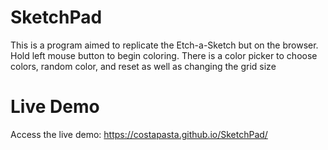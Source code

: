 # SketchPad
This is a program aimed to replicate the Etch-a-Sketch but on the browser. Hold left mouse button to begin coloring.
There is a color picker to choose colors, random color, and reset as well as changing the grid size

# Live Demo
Access the live demo: https://costapasta.github.io/SketchPad/